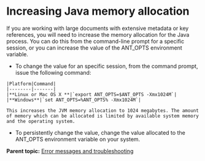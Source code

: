 # Increasing Java memory allocation

If you are working with large documents with extensive metadata or key references, you will need to increase the memory allocation for the Java process. You can do this from the command-line prompt for a specific session, or you can increase the value of the ANT\_OPTS environment variable.

-    To change the value for an specific session, from the command prompt, issue the following command: 

    |Platform|Command|
    |--------|-------|
    |**Linux or Mac OS X **|`export ANT_OPTS=$ANT_OPTS -Xmx1024M`|
    |**Windows**|`set ANT_OPTS=%ANT_OPTS% -Xmx1024M`|

    This increases the JVM memory allocation to 1024 megabytes. The amount of memory which can be allocated is limited by available system memory and the operating system.

-    To persistently change the value, change the value allocated to the ANT\_OPTS environment variable on your system. 

**Parent topic:** [Error messages and troubleshooting](../user-guide/troubleshooting-overview.md)

